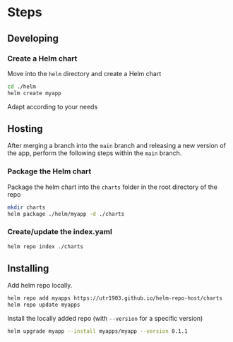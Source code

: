 # Steps

## Developing

### Create a Helm chart

Move into the `helm` directory and create a Helm chart

```bash
cd ./helm
helm create myapp
```

Adapt according to your needs

## Hosting

After merging a branch into the `main` branch and releasing a new version of the app, perform the following steps within the `main` branch.

### Package the Helm chart

Package the helm chart into the `charts` folder in the root directory of the repo

```bash
mkdir charts
helm package ./helm/myapp -d ./charts
```

### Create/update the index.yaml

```bash
helm repo index ./charts
```

## Installing

Add helm repo locally.

```bash
helm repo add myapps https://utr1903.github.io/helm-repo-host/charts
helm repo update myapps
```

Install the locally added repo (with `--version` for a specific version)

```bash
helm upgrade myapp --install myapps/myapp --version 0.1.1
```
